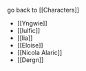 go back to [[Characters]]

- [[Yngwie]]
- [[Iulfic]]
- [[lia]]
- [[Eloise]]
- [[Nicola Alaric]]
- [[Dergn]]